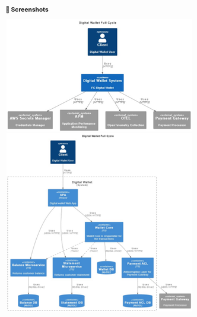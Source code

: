 ### 🎨 Screenshots
<p align="center">
  <img src="screenshot/screenshot-1.jpeg" width='500'>
  <img src="screenshot/screenshot-2.jpeg" width='500'>
</p>